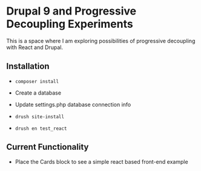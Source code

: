# Drupal 9 and Progressive Decoupling Experiments
This is a space where I am exploring possibilities of progressive decoupling with React and Drupal.

## Installation
- `composer install`

- Create a database
- Update settings.php database connection info

- `drush site-install`
- `drush en test_react`

## Current Functionality
- Place the Cards block to see a simple react based front-end example

